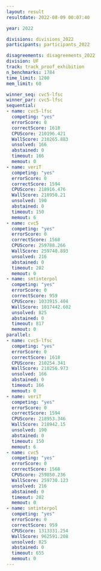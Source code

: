 ```yaml
---
layout: result
resultdate: 2022-08-09 00:07:40

year: 2022

divisions: divisions_2022
participants: participants_2022

disagreements: disagreements_2022
division: UF
track: track_proof_exhibition
n_benchmarks: 1784
time_limit: 1200
mem_limit: 60

winner_seq: cvc5-lfsc
winner_par: cvc5-lfsc
sequential:
- name: cvc5-lfsc
  competing: "yes"
  errorScore: 0
  correctScore: 1618
  CPUScore: 210196.421
  WallScore: 210265.883
  unsolved: 166
  abstained: 0
  timeout: 166
  memout: 0
- name: veriT
  competing: "yes"
  errorScore: 0
  correctScore: 1594
  CPUScore: 218916.476
  WallScore: 218950.21
  unsolved: 190
  abstained: 0
  timeout: 150
  memout: 6
- name: cvc5
  competing: "yes"
  errorScore: 0
  correctScore: 1568
  CPUScore: 259788.266
  WallScore: 259740.893
  unsolved: 216
  abstained: 0
  timeout: 202
  memout: 0
- name: smtinterpol
  competing: "yes"
  errorScore: 0
  correctScore: 959
  CPUScore: 1033915.404
  WallScore: 1017442.602
  unsolved: 825
  abstained: 0
  timeout: 817
  memout: 0
parallel:
- name: cvc5-lfsc
  competing: "yes"
  errorScore: 0
  correctScore: 1618
  CPUScore: 210254.341
  WallScore: 210256.973
  unsolved: 166
  abstained: 0
  timeout: 166
  memout: 0
- name: veriT
  competing: "yes"
  errorScore: 0
  correctScore: 1594
  CPUScore: 218953.346
  WallScore: 218942.15
  unsolved: 190
  abstained: 0
  timeout: 150
  memout: 6
- name: cvc5
  competing: "yes"
  errorScore: 0
  correctScore: 1568
  CPUScore: 259850.236
  WallScore: 259730.123
  unsolved: 216
  abstained: 0
  timeout: 202
  memout: 0
- name: smtinterpol
  competing: "yes"
  errorScore: 0
  correctScore: 959
  CPUScore: 1313331.254
  WallScore: 962591.208
  unsolved: 825
  abstained: 0
  timeout: 655
  memout: 0
---
```

